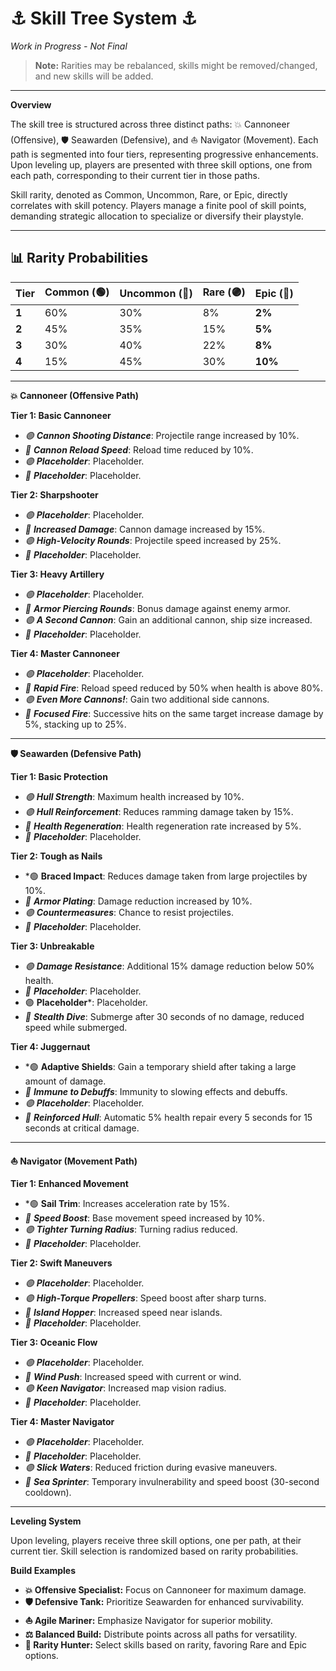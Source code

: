 # ⚓ Skill Tree System ⚓
*Work in Progress - Not Final*  

> **Note:** Rarities may be rebalanced, skills might be removed/changed, and new skills will be added.  
---

**Overview**

The skill tree is structured across three distinct paths: 💥 Cannoneer (Offensive), 🛡️ Seawarden (Defensive), and ⛵ Navigator (Movement). Each path is segmented into four tiers, representing progressive enhancements. Upon leveling up, players are presented with three skill options, one from each path, corresponding to their current tier in those paths.

Skill rarity, denoted as Common, Uncommon, Rare, or Epic, directly correlates with skill potency. Players manage a finite pool of skill points, demanding strategic allocation to specialize or diversify their playstyle.

---

## 📊 Rarity Probabilities  

| Tier | Common (🟢) | Uncommon (🔵) | Rare (🟣) | Epic (🧿) |  
|------|------------|--------------|----------|----------|  
| **1** | 60%        | 30%          | 8%       | **2%**   |  
| **2** | 45%        | 35%          | 15%      | **5%**   |  
| **3** | 30%        | 40%          | 22%      | **8%**   |  
| **4** | 15%        | 45%          | 30%      | **10%**  |  

---

**💥 Cannoneer (Offensive Path)**

**Tier 1: Basic Cannoneer**

* *🟢 **Cannon Shooting Distance***: Projectile range increased by 10%.
* *🔵 **Cannon Reload Speed***: Reload time reduced by 10%.
* *🟣 **Placeholder***: Placeholder.
* *🧿 **Placeholder***: Placeholder.

**Tier 2: Sharpshooter**
* *🟢 **Placeholder***: Placeholder.
* *🔵 **Increased Damage***: Cannon damage increased by 15%.
* *🟣 **High-Velocity Rounds***: Projectile speed increased by 25%.
* *🧿 **Placeholder***: Placeholder.

**Tier 3: Heavy Artillery**
* *🟢 **Placeholder***: Placeholder.
* *🔵 **Armor Piercing Rounds***: Bonus damage against enemy armor.
* *🟣 **A Second Cannon***: Gain an additional cannon, ship size increased.
* *🧿 **Placeholder***: Placeholder.

**Tier 4: Master Cannoneer**
* *🟢 **Placeholder***: Placeholder.
* *🔵 **Rapid Fire***: Reload speed reduced by 50% when health is above 80%.
* *🟣 **Even More Cannons!***: Gain two additional side cannons.
* *🧿 **Focused Fire***: Successive hits on the same target increase damage by 5%, stacking up to 25%.

---

**🛡️ Seawarden (Defensive Path)**

**Tier 1: Basic Protection**

* *🟢 **Hull Strength***: Maximum health increased by 10%.
* *🟣 **Hull Reinforcement***: Reduces ramming damage taken by 15%.
* *🔵 **Health Regeneration***: Health regeneration rate increased by 5%.
* *🧿 **Placeholder***: Placeholder.

**Tier 2: Tough as Nails**
* *🟢 **Braced Impact**: Reduces damage taken from large projectiles by 10%.
* *🔵 **Armor Plating***: Damage reduction increased by 10%.
* *🟣 **Countermeasures***: Chance to resist projectiles.
* *🧿 **Placeholder***: Placeholder.

**Tier 3: Unbreakable**
* *🟢 **Damage Resistance***: Additional 15% damage reduction below 50% health.
* *🔵 **Placeholder***: Placeholder.
*  🟣 **Placeholder***: Placeholder.
* *🧿 **Stealth Dive***: Submerge after 30 seconds of no damage, reduced speed while submerged.

**Tier 4: Juggernaut**
* *🟢 **Adaptive Shields**: Gain a temporary shield after taking a large amount of damage.
* *🔵 **Immune to Debuffs***: Immunity to slowing effects and debuffs.
* *🟣 **Placeholder***: Placeholder.
* *🧿 **Reinforced Hull***: Automatic 5% health repair every 5 seconds for 15 seconds at critical damage.

---

**⛵ Navigator (Movement Path)**

**Tier 1: Enhanced Movement**
* *🟢 **Sail Trim**: Increases acceleration rate by 15%.
* *🔵 **Speed Boost***: Base movement speed increased by 10%.
* *🟣 **Tighter Turning Radius***: Turning radius reduced.
* *🧿 **Placeholder***: Placeholder.

**Tier 2: Swift Maneuvers**
* *🟢 **Placeholder***: Placeholder.
* *🟣 **High-Torque Propellers***: Speed boost after sharp turns.
* *🔵 **Island Hopper***: Increased speed near islands.
* *🧿 **Placeholder***: Placeholder.

**Tier 3: Oceanic Flow**
* *🟢 **Placeholder***: Placeholder.
* *🔵 **Wind Push***: Increased speed with current or wind.
* *🟣 **Keen Navigator***: Increased map vision radius.
* *🧿 **Placeholder***: Placeholder.

**Tier 4: Master Navigator**
* *🟢 **Placeholder***: Placeholder.
* *🔵 **Placeholder***: Placeholder.
* *🟣 **Slick Waters***: Reduced friction during evasive maneuvers.
* *🧿 **Sea Sprinter***: Temporary invulnerability and speed boost (30-second cooldown).

---

**Leveling System**

Upon leveling, players receive three skill options, one per path, at their current tier. Skill selection is randomized based on rarity probabilities.

**Build Examples**

* **💥 Offensive Specialist:** Focus on Cannoneer for maximum damage.
* **🛡️ Defensive Tank:** Prioritize Seawarden for enhanced survivability.
* **⛵ Agile Mariner:** Emphasize Navigator for superior mobility.
* **⚖️ Balanced Build:** Distribute points across all paths for versatility.
* **💎 Rarity Hunter:** Select skills based on rarity, favoring Rare and Epic options.
